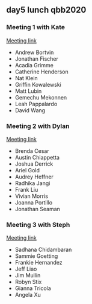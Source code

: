 ## day5 lunch qbb2020

### Meeting 1 with Kate
[Meeting link]()

* Andrew Bortvin
* Jonathan Fischer
* Acadia Grimme
* Catherine Henderson
* Nat Klein
* Griffin Kowalewski
* Matt Lubin
* Gemechu Mekonnen
* Leah Pappalardo
* David Wang

### Meeting 2 with Dylan
[Meeting link]()

* Brenda Cesar
* Austin Chiappetta
* Joshua Derrick
* Ariel Gold
* Audrey Heffner
* Radhika Jangi
* Frank Liu
* Vivian Morris
* Joanna Portillo
* Jonathan Seaman

### Meeting 3 with Steph
[Meeting link]()

* Sadhana Chidambaran
* Sammie Goetting
* Frankie Hernandez
* Jeff Liao
* Jim Mullin
* Robyn Stix
* Gianna Tricola
* Angela Xu
